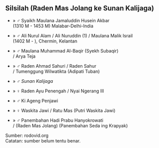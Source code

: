 ## Silsilah (Raden Mas Jolang ke Sunan Kalijaga)

*	» ♂ Syaikh Maulana Jamaluddin Husein Akbar
	<br/>(1310 M - 1453 M) Malabar-Delhi-India

*	» ♂ Ali Nurul Alam / Ali Nuruddin (1) / Maulana Malik Israil
	<br/>(1402 M - ), Chermin, Kelantan

*	» ♂ Maulana Muhammad Al-Baqir (Syekh Subaqir)
	<br/>/ Arya Teja

*	» ♂ Raden Ahmad Sahuri / Raden Sahur
	<br/>/ Tumenggung Wilwatikta (Adipati Tuban)

*	» ♂ *Sunan Kalijaga*

*	» ♀ Raden Ayu Penengah / Nyai Ngerang III

*	» ♂ Ki Ageng Penjawi

*	» ♀ Waskita Jawi / Ratu Mas (Putri Waskita Jawi)

*	» ♂ Panembahan Hadi Prabu Hanyokrowati
	<br/>/ (Raden Mas Jolang) (Panembahan Seda ing Krapyak)

Sumber: rodovid.org<br/>
Catatan: sumber belum tentu benar.
